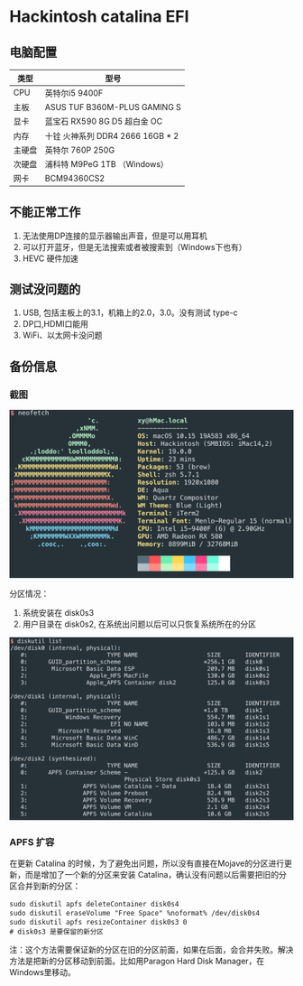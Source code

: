 # Hackintosh catalina EFI

## 电脑配置

| 类型 | 型号 |
| ------ | ---------- |
| CPU| 英特尔i5 9400F |
| 主板| ASUS TUF B360M-PLUS GAMING S |
| 显卡 | 蓝宝石 RX590 8G D5 超白金 OC |
| 内存 | 十铨 火神系列 DDR4 2666 16GB * 2|
| 主硬盘 | 英特尔 760P 250G |
| 次硬盘 | 浦科特 M9PeG 1TB （Windows）|
| 网卡 | BCM94360CS2 |


## 不能正常工作
1. 无法使用DP连接的显示器输出声音，但是可以用耳机
2. 可以打开蓝牙，但是无法搜索或者被搜索到（Windows下也有）
3. HEVC 硬件加速


## 测试没问题的

1. USB, 包括主板上的3.1，机箱上的2.0，3.0。没有测试 type-c
2. DP口,HDMI口能用
3. WiFi、以太网卡没问题


## 备份信息
### 截图

![neofetch](./image/neofetch.png)

分区情况：
1. 系统安装在 disk0s3
2. 用户目录在 disk0s2, 在系统出问题以后可以只恢复系统所在的分区

![分区情况](./image/diskutil.png)

### APFS 扩容

在更新 Catalina 的时候，为了避免出问题，所以没有直接在Mojave的分区进行更新，而是增加了一个新的分区来安装 Catalina，确认没有问题以后需要把旧的分区合并到新的分区：
```shell
sudo diskutil apfs deleteContainer disk0s4
sudo diskutil eraseVolume "Free Space" %noformat% /dev/disk0s4
sudo diskutil apfs resizeContainer disk0s3 0
# disk0s3 是要保留的新分区
```
注：这个方法需要保证新的分区在旧的分区前面，如果在后面，会合并失败。解决方法是把新的分区移动到前面。比如用Paragon Hard Disk Manager，在Windows里移动。 